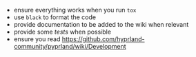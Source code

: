 - ensure everything works when you run `tox`
- use `black` to format the code
- provide documentation to be added to the wiki when relevant
- provide some *tests* when possible
- ensure you read https://github.com/hyprland-community/pyprland/wiki/Development

